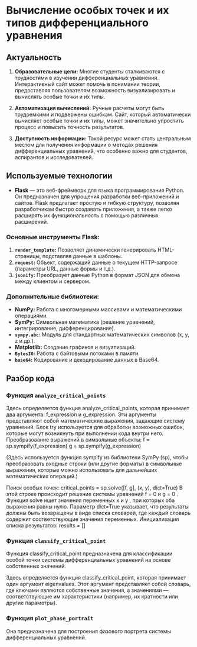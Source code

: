 # Вычисление особых точек и их типов дифференциального уравнения

## Актуальность

1. **Образовательные цели:** Многие студенты сталкиваются с трудностями в изучении дифференциальных уравнений. Интерактивный сайт может помочь в понимании теории, предоставляя пользователям возможность визуализировать и вычислять особые точки и их типы.

2. **Автоматизация вычислений:** Ручные расчеты могут быть трудоемкими и подвержены ошибкам. Сайт, который автоматически вычисляет особые точки и их типы, может значительно упростить процесс и повысить точность результатов.

3. **Доступность информации:** Такой ресурс может стать центральным местом для получения информации о методах решения дифференциальных уравнений, что особенно важно для студентов, аспирантов и исследователей.

## Используемые технологии

- **Flask** — это веб-фреймворк для языка программирования Python. Он предназначен для упрощения разработки веб-приложений и сайтов. Flask предлагает простую и гибкую структуру, позволяя разработчикам быстро создавать приложения, а также легко расширять их функциональность с помощью различных расширений.

### Основные инструменты Flask:
1. **`render_template`:** Позволяет динамически генерировать HTML-страницы, подставляя данные в шаблоны.
2. **`request`:** Объект, содержащий данные о текущем HTTP-запросе (параметры URL, данные формы и т.д.).
3. **`jsonify`:** Преобразует данные Python в формат JSON для обмена между клиентом и сервером.

### Дополнительные библиотеки:
- **NumPy:** Работа с многомерными массивами и математическими операциями.
- **SymPy:** Символьная математика (решение уравнений, интегрирование, дифференцирование).
- **`sympy.abc`:** Модуль для стандартных математических символов (x, y, z и др.).
- **Matplotlib:** Создание графиков и визуализаций.
- **`BytesIO`:** Работа с байтовыми потоками в памяти.
- **`base64`:** Кодирование и декодирование данных в Base64.

## Разбор кода

### Функция `analyze_critical_points`

Здесь определяется функция analyze_critical_points, которая принимает два аргумента: f_expression и g_expression. Эти аргументы представляют собой математические выражения, задающие систему уравнений. 
Блок try используется для обработки возможных ошибок, которые могут возникнуть при выполнении кода внутри него.
Преобразование выражений в символьные объекты:
   f = sp.sympify(f_expression)
   g = sp.sympify(g_expression)

(Здесь используется функция sympify из библиотеки SymPy (sp), чтобы преобразовать входные строки (или другие форматы) в символьные выражения, которые можно использовать для дальнейших математических операций.)

Поиск особых точек: critical_points = sp.solve([f, g], (x, y), dict=True)
В этой строке происходит решение системы уравнений f = 0 и g = 0 . Функция solve ищет значения переменных x и y , при которых оба выражения равны нулю. Параметр dict=True указывает, что результаты должны быть возвращены в виде списка словарей, где каждый словарь содержит соответствующие значения переменных.
Инициализация списка результатов: results = []
 
 ### Функция `classify_critical_point`
 Функция classify_critical_point  предназначена для классификации особой точки системы дифференциальных уравнений на основе собственных значений.

Здесь определяется функция classify_critical_point, которая принимает один аргумент eigenvalues. Этот аргумент представляет собой словарь, где ключами являются собственные значения, а значениями — соответствующие им характеристики (например, их кратности или другие параметры).

### Функция `plot_phase_portrait`
Она предназначена для построения фазового портрета системы дифференциальных уравнений. 
